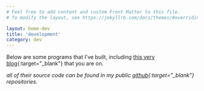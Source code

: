 ```yaml
---
# Feel free to add content and custom Front Matter to this file.
# To modify the layout, see https://jekyllrb.com/docs/themes/#overriding-theme-defaults

layout: home-dev
title: 'development'
category: dev
---
```


Below are some programs that I've built, including [this very blog](https://github.com/jinyoungch0i/xyz){:target="_blank"} that you are on. 

*all of their source code can be found in my public [github](https://github.com/jinyoungch0i){:target="_blank"} repositories.*
